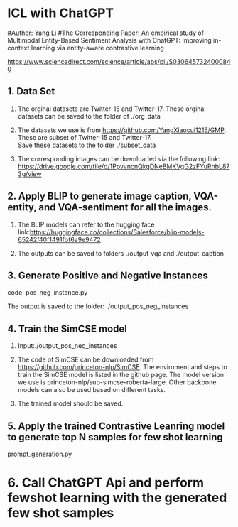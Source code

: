 # ICL with ChatGPT
#Author: Yang Li
#The Corresponding Paper: An empirical study of Multimodal Entity-Based Sentiment Analysis with ChatGPT: Improving in-context learning via entity-aware contrastive learning

https://www.sciencedirect.com/science/article/abs/pii/S0306457324000840

## 1. Data Set
1) The orginal datasets are Twitter-15 and Twitter-17. These orginal datasets can be saved to the folder of ./org_data
   
2) The datasets we use is from https://github.com/YangXiaocui1215/GMP. These are subset of Twitter-15 and Twitter-17.  
Save these datasets to the folder ./subset_data

3) The corresponding images can be downloaded via the following link:
https://drive.google.com/file/d/1PpvvncnQkgDNeBMKVgG2zFYuRhbL873g/view


## 2. Apply BLIP to generate image caption, VQA-entity, and VQA-sentiment for all the images.
1) The BLIP models can refer to the hugging face link:https://huggingface.co/collections/Salesforce/blip-models-65242f40f1491fbf6a9e9472
   
2) The outputs can be saved to folders ./output_vqa and ./output_caption

## 3. Generate Positive and Negative Instances
code: pos_neg_instance.py

The output is saved to the folder: ./output_pos_neg_instances

## 4. Train the SimCSE model
1) Input:./output_pos_neg_instances
  
2) The code of SimCSE can be downloaded from https://github.com/princeton-nlp/SimCSE.
The enviroment and steps to train the SimCSE model is listed in the github page.
The model version we use is princeton-nlp/sup-simcse-roberta-large. Other backbone models can also be used based on different tasks.

3) The trained model should be saved.


## 5. Apply the trained Contrastive Leanring model to generate top N samples for few shot learning
prompt_generation.py

# 6. Call ChatGPT Api and perform fewshot learning with the generated few shot samples


